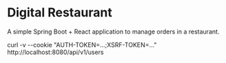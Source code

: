 # Digital Restaurant
A simple Spring Boot + React application to manage orders in a restaurant.

curl -v --cookie "AUTH-TOKEN=...;XSRF-TOKEN=..." http://localhost:8080/api/v1/users